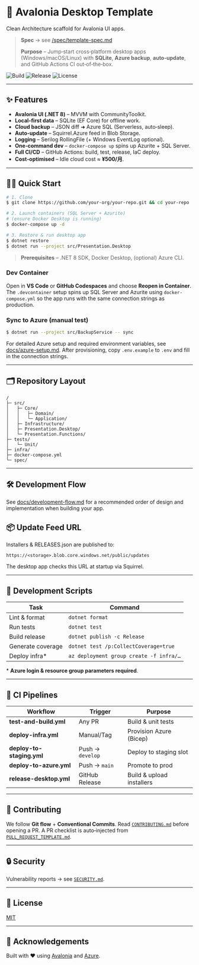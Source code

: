 # 🚀 Avalonia Desktop Template

Clean Architecture scaffold for Avalonia UI apps.

> **Spec** → see [/spec/template-spec.md](spec/template-spec.md)
>
> **Purpose** – Jump‑start cross‑platform desktop apps (Windows/macOS/Linux) with **SQLite**, **Azure backup**, **auto‑update**, and GitHub Actions CI out‑of‑the‑box.

![Build](https://img.shields.io/github/actions/workflow/status/your-org/your-repo/test-and-build.yml?label=Build\&style=flat-square)
![Release](https://img.shields.io/github/actions/workflow/status/your-org/your-repo/release-desktop.yml?label=Installer\&style=flat-square)
![License](https://img.shields.io/github/license/your-org/your-repo?style=flat-square)

---

## ✨ Features

* **Avalonia UI (.NET 8)** – MVVM with CommunityToolkit.
* **Local-first data** – SQLite (EF Core) for offline work.
* **Cloud backup** – JSON diff ➜ Azure SQL (Serverless, auto‑sleep).
* **Auto‑update** – Squirrel.Azure feed in Blob Storage.
* **Logging** – Serilog RollingFile (+ Windows EventLog optional).
* **One‑command dev** – `docker-compose up` spins up Azurite + SQL Server.
* **Full CI/CD** – GitHub Actions: build, test, release, IaC deploy.
* **Cost‑optimised** – Idle cloud cost ≈ **¥500/月**.

---

## 🏃‍♂️ Quick Start

```bash
# 1. Clone
$ git clone https://github.com/your-org/your-repo.git && cd your-repo

# 2. Launch containers (SQL Server + Azurite)
# (ensure Docker Desktop is running)
$ docker-compose up -d

# 3. Restore & run desktop app
$ dotnet restore
$ dotnet run --project src/Presentation.Desktop
```

> **Prerequisites** – .NET 8 SDK, Docker Desktop, (optional) Azure CLI.

### Dev Container

Open in **VS Code** or **GitHub Codespaces** and choose **Reopen in Container**.
The `.devcontainer` setup spins up SQL Server and Azurite using
`docker-compose.yml` so the app runs with the same connection strings as
production.

### Sync to Azure (manual test)

```bash
$ dotnet run --project src/BackupService -- sync
```

For detailed Azure setup and required environment variables, see
[docs/azure-setup.md](docs/azure-setup.md).
After provisioning, copy `.env.example` to `.env` and fill in the connection strings.

---

## 🗂 Repository Layout

```text
/
├─ src/
│   ├─ Core/
│   │   ├─ Domain/
│   │   └─ Application/
│   ├─ Infrastructure/
│   ├─ Presentation.Desktop/
│   └─ Presentation.Functions/
├─ tests/
│   └─ Unit/
├─ infra/
├─ docker-compose.yml
└─ spec/
```

---
## 🛠 Development Flow

See [docs/development-flow.md](docs/development-flow.md) for a recommended order of design and implementation when building your app.

## 📦 Update Feed URL

Installers & RELEASES.json are published to:

```
https://<storage>.blob.core.windows.net/public/updates
```

The desktop app checks this URL at startup via Squirrel.

---

## 🔨 Development Scripts

| Task              | Command                                 |
| ----------------- | --------------------------------------- |
| Lint & format     | `dotnet format`                         |
| Run tests         | `dotnet test`                           |
| Build release     | `dotnet publish -c Release`             |
| Generate coverage | `dotnet test /p:CollectCoverage=true`   |
| Deploy infra\*    | `az deployment group create -f infra/…` |

\* **Azure login & resource group parameters required**.

---

## 🧪 CI Pipelines

| Workflow                  | Trigger          | Purpose                   |
| ------------------------- | ---------------- | ------------------------- |
| **test-and-build.yml**    | Any PR           | Build & unit tests        |
| **deploy-infra.yml**      | Manual/Tag       | Provision Azure (Bicep)   |
| **deploy-to-staging.yml** | Push → `develop` | Deploy to staging slot    |
| **deploy-to-azure.yml**   | Push → `main`    | Promote to prod           |
| **release-desktop.yml**   | GitHub Release   | Build & upload installers |

---

## 🤝 Contributing

We follow **Git flow** + **Conventional Commits**. Read
[`CONTRIBUTING.md`](CONTRIBUTING.md) before opening a PR. A PR checklist is auto‑injected from [`PULL_REQUEST_TEMPLATE.md`](PULL_REQUEST_TEMPLATE.md).

---

## 🔒 Security

Vulnerability reports → see [`SECURITY.md`](SECURITY.md).

---

## 📝 License

[MIT](LICENSE)

---

## 🙏 Acknowledgements

Built with ❤️ using [Avalonia](https://avaloniaui.net/) and [Azure](https://azure.microsoft.com/).

